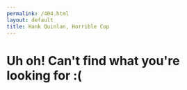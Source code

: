 ```yaml
---
permalink: /404.html
layout: default
title: Hank Quinlan, Horrible Cop
---
```

<div class="blurb">
	<h1>Uh oh! Can't find what you're looking for :(</h1>
</div><!-- /.blurb -->